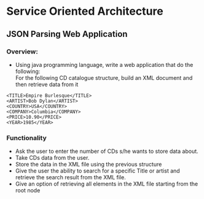 # Service Oriented Architecture
 
 
 ## JSON Parsing Web Application 
 ### Overview:
  * Using java programming language, write a web application that do the following:<br>
    For the following CD catalogue structure, build an XML document and then retrieve data from it
   ```
  <TITLE>Empire Burlesque</TITLE>
  <ARTIST>Bob Dylan</ARTIST>
  <COUNTRY>USA</COUNTRY>
  <COMPANY>Columbia</COMPANY>
  <PRICE>10.90</PRICE>
  <YEAR>1985</YEAR>

  ```
### Functionality
  * Ask the user to enter the number of CDs s/he wants to store data about.
  * Take CDs data from the user.
  * Store the data in the XML file using the previous structure 
  * Give the user the ability to search for a specific Title or artist and retrieve the search result from the XML file.
  * Give an option of retrieving all elements in the XML file starting from the root node
